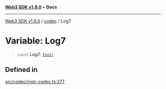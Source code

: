 [**Web3 SDK v1.9.0**](../../../README.md) • **Docs**

***

[Web3 SDK v1.9.0](../../../globals.md) / [codec](../README.md) / Log7

# Variable: Log7

> `const` **Log7**: [`Instr`](../type-aliases/Instr.md)

## Defined in

[src/codec/instr-codec.ts:377](https://github.com/Mystic-Nayy/alephium-web3/blob/c1afd789a197ce5fe21f08c2965942090157c33d/packages/web3/src/codec/instr-codec.ts#L377)
